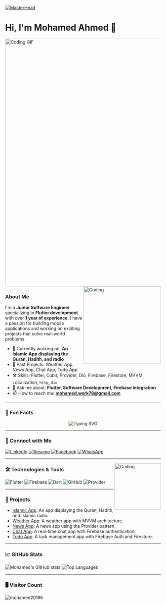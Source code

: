 [![MasterHead](https://1.bp.blogspot.com/-7A4WynwLsMw/XbBpCXG8fHI/AAAAAAAAMt4/uOa1bpLskYgrwGbllhSu2SDj_Mig8SXJQCLcBGAsYHQ/s1600/2000600px.gif)](https://rishavchanda.io)


  
# Hi, I'm Mohamed Ahmed 👋
<img src="https://miro.medium.com/v2/resize:fit:1400/0*IjwqslkWZDHTMK9Y.gif" alt="Coding GIF" width="800"/>
<img align="right" alt="Coding" width="250" src="https://cdn.dribbble.com/users/1162077/screenshots/3848914/programmer.gif">

### About Me
I'm a **Junior Software Engineer** specializing in **Flutter development** with over **1 year of experience**. I have a passion for building mobile applications and working on exciting projects that solve real-world problems.

- 🌱 Currently working on: **An Islamic App displaying the Quran, Hadith, and radio**
- 🔭 Past Projects: Weather App, News App, Chat App, Todo App
- 🛠️ Skills: Flutter, Cubit, Provider, Dio, Firebase, Firestore, MVVM, Localization, `http`, `dio`
- 💬 Ask me about: **Flutter, Software Development, Firebase Integration**
- 📫 How to reach me: **[mohamed.work78@gmail.com](mailto:mohamed.work78@gmail.com)**

---
### 🚀 Fun Facts

<p align="center">
  <img src="https://readme-typing-svg.herokuapp.com?font=Fira+Code&size=24&duration=3000&pause=500&color=F70000&background=FFFFFF&center=true&width=700&lines=Flutter+Developer+🚀;Passionate+about+Mobile+Apps📱;Learning+New+Tech+Everyday+👨‍💻;Crafting+Clean+Code+&+UI+🎨;Portrait+Artist+🎨" alt="Typing SVG" />
  
---  
### 🔗 Connect with Me

[![LinkedIn](https://img.shields.io/badge/LinkedIn-blue?style=for-the-badge&logo=linkedin&logoColor=white)](https://www.linkedin.com/in/mohamed-ahmed-96b58324a/)
[![Resume](https://img.shields.io/badge/Resume-CV-orange?style=for-the-badge&logo=adobeacrobatreader&logoColor=white)](https://drive.google.com/file/d/1rSlqM2uxn--Wnvf0JHl8jn0V8PnLuwzu/view?usp=sharing)
[![Facebook](https://img.shields.io/badge/Facebook-1877F2?style=for-the-badge&logo=facebook&logoColor=white)](https://www.facebook.com/Rahim22/)
[![WhatsApp](https://img.shields.io/badge/WhatsApp-25D366?style=for-the-badge&logo=whatsapp&logoColor=white)](https://wa.me/+20109871978)

---
<img align="right" alt="Coding" width="150" src="https://media.tenor.com/CzdMW7wnLn8AAAAM/coding.gif">

### 🛠️ Technologies & Tools

![Flutter](https://img.shields.io/badge/Flutter-02569B?style=for-the-badge&logo=flutter&logoColor=white)
![Firebase](https://img.shields.io/badge/Firebase-FFCA28?style=for-the-badge&logo=firebase&logoColor=white)
![Dart](https://img.shields.io/badge/Dart-0175C2?style=for-the-badge&logo=dart&logoColor=white)
![GitHub](https://img.shields.io/badge/GitHub-181717?style=for-the-badge&logo=github&logoColor=white)
![Provider](https://img.shields.io/badge/Provider-FFCA28?style=for-the-badge&logo=provider&logoColor=white)

---

### 📂 Projects

- [Islamic App](https://github.com/Mohamed20186/islami_app): An app displaying the Quran, Hadith, and Islamic radio.
- [Weather App](https://github.com/Mohamed20186/weather_app): A weather app with MVVM architecture.
- [News App](https://github.com/Mohamed20186/newss_app): A news app using the Provider pattern.
- [Chat App](https://github.com/Mohamed20186/chat_app): A real-time chat app with Firebase authentication.
- [Todo App](https://github.com/Mohamed20186/todo_app): A task management app with Firebase Auth and Firestore.

---

### 📈 GitHub Stats

![Mohamed's GitHub stats](https://github-readme-stats.vercel.app/api?username=Mohamed20186&show_icons=true&theme=radical)
![Top Languages](https://github-readme-stats.vercel.app/api/top-langs/?username=Mohamed20186&layout=compact)

---

### 🖥️ Visitor Count
<p align="left"> <img src="https://komarev.com/ghpvc/?username=mohamed20186&label=Profile%20views&color=0e75b6&style=flat" alt="mohamed20186" /> </p>
